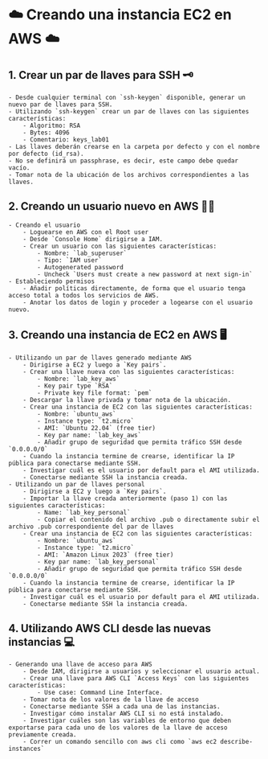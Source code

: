 # :cloud: Creando una instancia EC2 en AWS :cloud:

## 1. Crear un par de llaves para SSH :old_key:
    - Desde cualquier terminal con `ssh-keygen` disponible, generar un nuevo par de llaves para SSH.
    - Utilizando `ssh-keygen` crear un par de llaves con las siguientes características:
        - Algoritmo: RSA
        - Bytes: 4096
        - Comentario: keys_lab01
    - Las llaves deberán crearse en la carpeta por defecto y con el nombre por defecto (id_rsa).
    - No se definirá un passphrase, es decir, este campo debe quedar vacío.
    - Tomar nota de la ubicación de los archivos correspondientes a las llaves.

## 2. Creando un usuario nuevo en AWS :technologist:
    - Creando el usuario
        - Loguearse en AWS con el Root user
        - Desde `Console Home` dirigirse a IAM.
        - Crear un usuario con las siguientes características:
            - Nombre: `lab_superuser`
            - Tipo: `IAM user`
            - Autogenerated password
            - Uncheck `Users must create a new password at next sign-in`
    - Estableciendo permisos
        - Añadir políticas directamente, de forma que el usuario tenga acceso total a todos los servicios de AWS.
        - Anotar los datos de login y proceder a logearse con el usuario nuevo.

## 3. Creando una instancia de EC2 en AWS :desktop_computer:
    - Utilizando un par de llaves generado mediante AWS
        - Dirigirse a EC2 y luego a `Key pairs`.
        - Crear una llave nueva con las siguientes características:
            - Nombre: `lab_key_aws`
            - Key pair type `RSA`
            - Private key file format: `pem`
        - Descargar la llave privada y tomar nota de la ubicación.
        - Crear una instancia de EC2 con las siguientes características:
            - Nombre: `ubuntu_aws`
            - Instance type: `t2.micro`
            - AMI: `Ubuntu 22.04` (free tier)
            - Key par name: `lab_key_aws`
            - Añadir grupo de seguridad que permita tráfico SSH desde `0.0.0.0/0`
        - Cuando la instancia termine de crearse, identificar la IP pública para conectarse mediante SSH.
        - Investigar cuál es el usuario por default para el AMI utilizada.
        - Conectarse mediante SSH la instancia creada.
    - Utilizando un par de llaves personal
        - Dirigirse a EC2 y luego a `Key pairs`.
        - Importar la llave creada anteriormente (paso 1) con las siguientes características:
            - Name: `lab_key_personal`
            - Copiar el contenido del archivo .pub o directamente subir el archivo .pub correspondiente del par de llaves
        - Crear una instancia de EC2 con las siguientes características:
            - Nombre: `ubuntu_aws`
            - Instance type: `t2.micro`
            - AMI: `Amazon Linux 2023` (free tier)
            - Key par name: `lab_key_personal`
            - Añadir grupo de seguridad que permita tráfico SSH desde `0.0.0.0/0`
        - Cuando la instancia termine de crearse, identificar la IP pública para conectarse mediante SSH.
        - Investigar cuál es el usuario por default para el AMI utilizada.
        - Conectarse mediante SSH la instancia creada.

## 4. Utilizando AWS CLI desde las nuevas instancias :computer:
    - Generando una llave de acceso para AWS
        - Desde IAM, dirigirse a usuarios y seleccionar el usuario actual.
        - Crear una llave para AWS CLI `Access Keys` con las siguientes características:
            - Use case: Command Line Interface.
        - Tomar nota de los valores de la llave de acceso
        - Conectarse mediante SSH a cada una de las instancias.
        - Investigar cómo instalar AWS CLI si no está instalado.
        - Investigar cuáles son las variables de entorno que deben exportarse para cada uno de los valores de la llave de acceso previamente creada.
        - Correr un comando sencillo con aws cli como `aws ec2 describe-instances`




